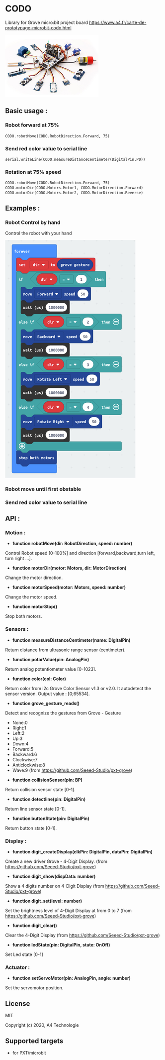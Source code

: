 # CODO
Library for Grove micro:bit project board
https://www.a4.fr/carte-de-prototypage-microbit-codo.html

![](icon.png)  

## Basic usage :

### Robot forward at 75%

```blocks
CODO.robotMove(CODO.RobotDirection.Forward, 75)
```
### Send red color value to serial line

```blocks
serial.writeLine(CODO.measureDistanceCentimeter(DigitalPin.P0))
```
### Rotation at 75% speed

```blocks
CODO.robotMove(CODO.RobotDirection.Forward, 75)
CODO.motorDir(CODO.Motors.Motor1, CODO.MotorDirection.Forward)
CODO.motorDir(CODO.Motors.Motor2, CODO.MotorDirection.Reverse)
```

## Examples :

### Robot Control by hand

Control the robot with your hand

![](robothand.png)  

### Robot move until first obstable



### Send red color value to serial line

## API :

### Motion :

- **function robotMove(dir: RobotDirection, speed: number)**

Control Robot speed [0-100%] and direction [forward,backward,turn left, turn right ...].

- **function motorDir(motor: Motors, dir: MotorDirection)**

Change the motor direction.

- **function motorSpeed(motor: Motors, speed: number)**

Change the motor speed.

- **function motorStop()**

Stop both motors.

### Sensors :

- **function measureDistanceCentimeter(name: DigitalPin)**

Return distance from ultrasonic range sensor (centimeter).
    
- **function potarValue(pin: AnalogPin)**

Return analog potentiometer value [0-1023].

- **function color(col: Color)**

Return color from i2c Grove Color Sensor v1.3 or v2.0. It autodetect the sensor version. Output value : [0;65534].

- **function grove_gesture_reads()**

Detect and recognize the gestures from Grove - Gesture
* None:0
* Right:1
* Left:2
* Up:3
* Down:4
* Forward:5
* Backward:6
* Clockwise:7
* Anticlockwise:8
* Wave:9
(from https://github.com/Seeed-Studio/pxt-grove)

- **function collisionSensor(pin: BP)**

Return collision sensor state [0-1].

- **function detectline(pin: DigitalPin)**

Return line sensor state [0-1].

- **function buttonState(pin: DigitalPin)**

Return button state [0-1].

### Display :

- **function digit_createDisplay(clkPin: DigitalPin, dataPin: DigitalPin)**

Create a new driver Grove - 4-Digit Display.
(from https://github.com/Seeed-Studio/pxt-grove)

- **function digit_show(dispData: number)**

Show a 4 digits number on 4-Digit Display
(from https://github.com/Seeed-Studio/pxt-grove)

- **function digit_set(level: number)**

Set the brightness level of 4-Digit Display at from 0 to 7
(from https://github.com/Seeed-Studio/pxt-grove)

- **function digit_clear()**

Clear the 4-Digit Display
(from https://github.com/Seeed-Studio/pxt-grove)

- **function ledState(pin: DigitalPin, state: OnOff)**

Set Led state [0-1]

### Actuator :

- **function setServoMotor(pin: AnalogPin, angle: number)**

Set the servomotor position.

## License

MIT

Copyright (c) 2020, A4 Technologie

## Supported targets

* for PXT/microbit
